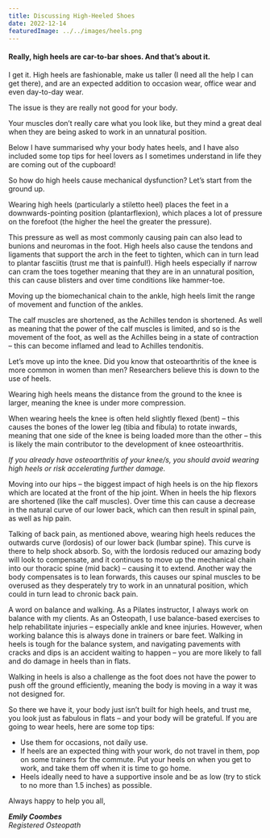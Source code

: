 ```yaml
---
title: Discussing High-Heeled Shoes
date: 2022-12-14
featuredImage: ../../images/heels.png
---
```


<h4>Really, high heels are car-to-bar shoes. And that’s about it.</h4>

I get it. High heels are fashionable, make us taller (I need all the help I can get there), and are an expected addition to occasion wear, office wear and even day-to-day wear.

The issue is they are really not good for your body.

Your muscles don’t really care what you look like, but they mind a great deal when they are being asked to work in an unnatural position.

Below I have summarised why your body hates heels, and I have also included some top tips for heel lovers as I sometimes understand in life they are coming out of the cupboard!

So how do high heels cause mechanical dysfunction? Let’s start from the ground up.

Wearing high heels (particularly a stiletto heel) places the feet in a downwards-pointing position (plantarflexion), which places a lot of pressure on the forefoot (the higher the heel the greater the pressure).

This pressure as well as most commonly causing pain can also lead to bunions and neuromas in the foot. High heels also cause the tendons and ligaments that support the arch in the feet to tighten, which can in turn lead to plantar fasciitis (trust me that is painful!). 
High heels especially if narrow can cram the toes together meaning that they are in an unnatural position, this can cause blisters and over time conditions like hammer-toe.

Moving up the biomechanical chain to the ankle, high heels limit the range of movement and function of the ankles.

The calf muscles are shortened, as the Achilles tendon is shortened. As well as meaning that the power of the calf muscles is limited, and so is the movement of the foot, as well as the Achilles being in a state of contraction – this can become inflamed and lead to Achilles tendonitis.

Let’s move up into the knee. Did you know that osteoarthritis of the knee is more common in women than men? Researchers believe this is down to the use of heels.

Wearing high heels means the distance from the ground to the knee is larger, meaning the knee is under more compression.

When wearing heels the knee is often held slightly flexed (bent) – this causes the bones of the lower leg (tibia and fibula) to rotate inwards, meaning that one side of the knee is being loaded more than the other – this is likely the main contributor to the development of knee osteoarthritis.

*If you already have osteoarthritis of your knee/s, you should avoid wearing high heels or risk accelerating further damage.*

Moving into our hips – the biggest impact of high heels is on the hip flexors which are located at the front of the hip joint. When in heels the hip flexors are shortened (like the calf muscles). Over time this can cause a decrease in the natural curve of our lower back, which can then result in spinal pain, as well as hip pain.

Talking of back pain, as mentioned above, wearing high heels reduces the outwards curve (lordosis) of our lower back (lumbar spine). This curve is there to help shock absorb. So, with the lordosis reduced our amazing body will look to compensate, and it continues to move up the mechanical chain into our thoracic spine (mid back) – causing it to extend. Another way the body compensates is to lean forwards, this causes our spinal muscles to be overused as they desperately try to work in an unnatural position, which could in turn lead to chronic back pain.

A word on balance and walking. As a Pilates instructor, I always work on balance with my clients. As an Osteopath, I use balance-based exercises to help rehabilitate injuries – especially ankle and knee injuries. However, when working balance this is always done in trainers or bare feet. 
Walking in heels is tough for the balance system, and navigating pavements with cracks and dips is an accident waiting to happen – you are more likely to fall and do damage in heels than in flats.

Walking in heels is also a challenge as the foot does not have the power to push off the ground efficiently, meaning the body is moving in a way it was not designed for.

So there we have it, your body just isn’t built for high heels, and trust me, you look just as fabulous in flats – and your body will be grateful. If you are going to wear heels, here are some top tips:
- Use them for occasions, not daily use. 
- If heels are an expected thing with your work, do not travel in them, pop on some trainers for the commute. Put your heels on when you get to work, and take them off when it is time to go home. 
- Heels ideally need to have a supportive insole and be as low (try to stick to no more than 1.5 inches) as possible. 

Always happy to help you all,

***Emily Coombes***<br />
*Registered Osteopath*